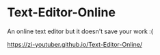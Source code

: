 # Text-Editor-Online
An online text editor but it doesn't save your work :(

https://zi-youtuber.github.io/Text-Editor-Online/

